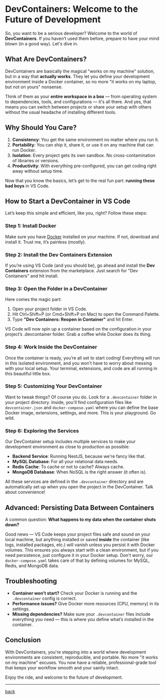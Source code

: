 # DevContainers: Welcome to the Future of Development

So, you want to be a serious developer? Welcome to the world of **DevContainers**. If you haven’t used them before, prepare to have your mind blown (in a good way). Let's dive in.

## What Are DevContainers?

DevContainers are basically the magical "works on my machine" solution, but in a way that **actually works**. They let you define your development environment inside a Docker container, so no more "it works on my laptop, but not on yours" nonsense.

Think of them as your **entire workspace in a box** — from operating system to dependencies, tools, and configurations — it's all there. And yes, that means you can switch between projects or share your setup with others without the usual headache of installing different tools.

## Why Should You Care?

1. **Consistency**: You get the same environment no matter where you run it.
2. **Portability**: You can ship it, share it, or use it on any machine that can run Docker.
3. **Isolation**: Every project gets its own sandbox. No cross-contamination of libraries or versions.
4. **Productivity**: With everything pre-configured, you can get coding right away without setup time.

Now that you know the basics, let’s get to the real fun part: **running these bad boys** in VS Code.

## How to Start a DevContainer in VS Code

Let’s keep this simple and efficient, like you, right? Follow these steps:

### Step 1: Install Docker

Make sure you have [Docker](https://www.docker.com/products/docker-desktop) installed on your machine. If not, download and install it. Trust me, it’s painless (mostly).

### Step 2: Install the Dev Containers Extension

If you’re using VS Code (and you should be), go ahead and install the **Dev Containers** extension from the marketplace. Just search for "Dev Containers" and hit install.

### Step 3: Open the Folder in a DevContainer

Here comes the magic part:

1. Open your project folder in VS Code.
2. Hit Ctrl+Shift+P (or Cmd+Shift+P on Mac) to open the Command Palette.
3. Type **"Dev Containers: Reopen in Container"** and hit Enter.

VS Code will now spin up a container based on the configuration in your project’s .devcontainer folder. Grab a coffee while Docker does its thing.

### Step 4: Work Inside the DevContainer

Once the container is ready, you’re all set to start coding! Everything will run in this isolated environment, and you won’t have to worry about messing with your local setup. Your terminal, extensions, and code are all running in this beautiful little box.

### Step 5: Customizing Your DevContainer

Want to tweak things? Of course you do. Look for a `.devcontainer` folder in your project directory. Inside, you'll find configuration files like `devcontainer.json` and `docker-compose.yaml` where you can define the base Docker image, extensions, settings, and more. This is your playground. Go wild.

### Step 6: Exploring the Services

Our DevContainer setup includes multiple services to make your development environment as close to production as possible:

- **Backend Service**: Running NestJS, because we're fancy like that.
- **MySQL Database**: For all your relational data needs.
- **Redis Cache**: To cache or not to cache? Always cache.
- **MongoDB Database**: When NoSQL is the right answer (it often is).

All these services are defined in the `.devcontainer` directory and are automatically set up when you open the project in the DevContainer. Talk about convenience!

## Advanced: Persisting Data Between Containers

A common question: **What happens to my data when the container shuts down?**

Good news — VS Code keeps your project files safe and sound on your local machine, but anything installed or saved **inside** the container (like logs, installed packages, etc.) will vanish unless you persist it with Docker volumes. This ensures you always start with a clean environment, but if you need persistence, just configure it in your Docker setup. Don't worry, our `docker-compose.yaml` takes care of that by defining volumes for MySQL, Redis, and MongoDB data.

## Troubleshooting

- **Container won’t start?** Check your Docker is running and the `.devcontainer` config is correct.
- **Performance issues?** Give Docker more resources (CPU, memory) in its settings.
- **Missing dependencies?** Make sure your `.devcontainer` files include everything you need — this is where you define what’s installed in the container.

## Conclusion

With DevContainers, you're stepping into a world where development environments are consistent, reproducible, and portable. No more "it works on my machine" excuses. You now have a reliable, professional-grade tool that keeps your workflow smooth and your sanity intact.

Enjoy the ride, and welcome to the future of development.

---

[back](table-of-contents.md)
